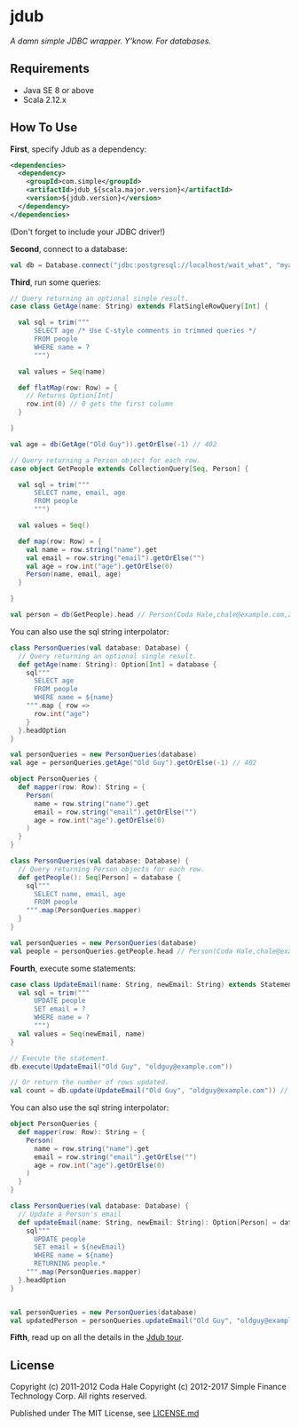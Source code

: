 jdub
====

*A damn simple JDBC wrapper. Y'know. For databases.*


Requirements
------------

* Java SE 8 or above
* Scala 2.12.x

How To Use
----------

**First**, specify Jdub as a dependency:

```xml
<dependencies>
  <dependency>
    <groupId>com.simple</groupId>
    <artifactId>jdub_${scala.major.version}</artifactId>
    <version>${jdub.version}</version>
  </dependency>
</dependencies>
```

(Don't forget to include your JDBC driver!)

**Second**, connect to a database:

```scala
val db = Database.connect("jdbc:postgresql://localhost/wait_what", "myaccount", "mypassword")
```

**Third**, run some queries:

```scala
// Query returning an optional single result.
case class GetAge(name: String) extends FlatSingleRowQuery[Int] {

  val sql = trim("""
      SELECT age /* Use C-style comments in trimmed queries */
      FROM people
      WHERE name = ?
      """)

  val values = Seq(name)

  def flatMap(row: Row) = {
    // Returns Option[Int]
    row.int(0) // 0 gets the first column
  }

}

val age = db(GetAge("Old Guy")).getOrElse(-1) // 402
```

```scala
// Query returning a Person object for each row.
case object GetPeople extends CollectionQuery[Seq, Person] {

  val sql = trim("""
      SELECT name, email, age
      FROM people
      """)

  val values = Seq()

  def map(row: Row) = {
    val name = row.string("name").get
    val email = row.string("email").getOrElse("")
    val age = row.int("age").getOrElse(0)
    Person(name, email, age)
  }

}

val person = db(GetPeople).head // Person(Coda Hale,chale@example.com,29)
```

You can also use the sql string interpolator:

```scala
class PersonQueries(val database: Database) {
  // Query returning an optional single result.
  def getAge(name: String): Option[Int] = database {
    sql"""
      SELECT age
      FROM people
      WHERE name = ${name}
    """.map { row =>
      row.int("age")
    }
  }.headOption
}

val personQueries = new PersonQueries(database)
val age = personQueries.getAge("Old Guy").getOrElse(-1) // 402
```

```scala
object PersonQueries {
  def mapper(row: Row): String = {
    Person(
      name = row.string("name").get
      email = row.string("email").getOrElse("")
      age = row.int("age").getOrElse(0)
    )
  }
}

class PersonQueries(val database: Database) {
  // Query returning Person objects for each row.
  def getPeople(): Seq[Person] = database {
    sql"""
      SELECT name, email, age
      FROM people
    """.map(PersonQueries.mapper)
  }
}

val personQueries = new PersonQueries(database)
val people = personQueries.getPeople.head // Person(Coda Hale,chale@example.com,29)
```

**Fourth**, execute some statements:

```scala
case class UpdateEmail(name: String, newEmail: String) extends Statement {
  val sql = trim("""
      UPDATE people
      SET email = ?
      WHERE name = ?
      """)
  val values = Seq(newEmail, name)
}

// Execute the statement.
db.execute(UpdateEmail("Old Guy", "oldguy@example.com"))

// Or return the number of rows updated.
val count = db.update(UpdateEmail("Old Guy", "oldguy@example.com")) // 1
```

You can also use the sql string interpolator:

```scala
object PersonQueries {
  def mapper(row: Row): String = {
    Person(
      name = row.string("name").get
      email = row.string("email").getOrElse("")
      age = row.int("age").getOrElse(0)
    )
  }
}

class PersonQueries(val database: Database) {
  // Update a Person's email
  def updateEmail(name: String, newEmail: String): Option[Person] = database {
    sql"""
      UPDATE people
      SET email = ${newEmail}
      WHERE name = ${name}
      RETURNING people.*
    """.map(PersonQueries.mapper)
  }.headOption
}


val personQueries = new PersonQueries(database)
val updatedPerson = personQueries.updateEmail("Old Guy", "oldguy@example.com")
```

**Fifth**, read up on all the details in the [Jdub tour](tour.md).

License
-------

Copyright (c) 2011-2012 Coda Hale
Copyright (c) 2012-2017 Simple Finance Technology Corp. All rights reserved.

Published under The MIT License, see [LICENSE.md](LICENSE.md)
